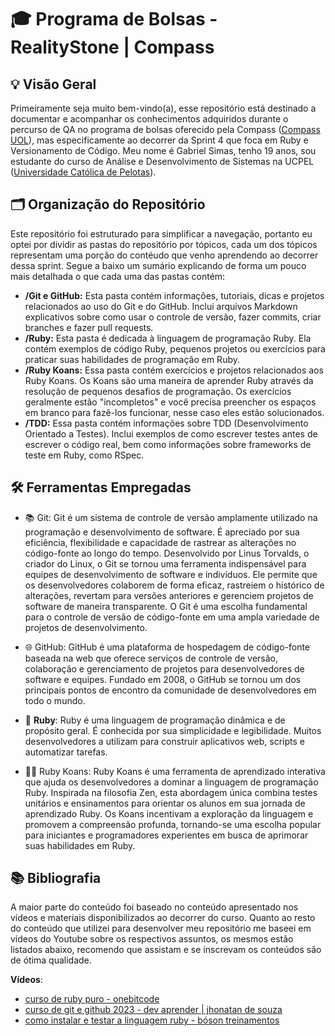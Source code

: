 # 🎓 Programa de Bolsas - RealityStone | Compass

## 💡 Visão Geral

Primeiramente seja muito bem-vindo(a), esse repositório está destinado a documentar e acompanhar os conhecimentos adquiridos durante o percurso de QA no programa de bolsas oferecido pela Compass ([Compass UOL](https://compass.uol/en/home/)), mas especificamente ao decorrer da Sprint 4 que foca em Ruby e Versionamento de Código. Meu nome é Gabriel Simas, tenho 19 anos, sou estudante do curso de Análise e Desenvolvimento de Sistemas na UCPEL ([Universidade Católica de Pelotas](https://ucpel.edu.br/)).

## 🗂️ Organização do Repositório

Este repositório foi estruturado para simplificar a navegação, portanto eu optei por dividir as pastas do repositório por tópicos, cada um dos tópicos representam uma porção do contéudo que venho aprendendo ao decorrer dessa sprint. Segue a baixo um sumário explicando de forma um pouco mais detalhada o que cada uma das pastas contém:

- **/Git e GitHub:** Esta pasta contém informações, tutoriais, dicas e projetos relacionados ao uso do Git e do GitHub. Inclui arquivos Markdown explicativos sobre como usar o controle de versão, fazer commits, criar branches e fazer pull requests.
- **/Ruby:** Esta pasta é dedicada à linguagem de programação Ruby. Ela contém exemplos de código Ruby, pequenos projetos ou exercícios para praticar suas habilidades de programação em Ruby.
- **/Ruby Koans:** Essa pasta contém exercícios e projetos relacionados aos Ruby Koans. Os Koans são uma maneira de aprender Ruby através da resolução de pequenos desafios de programação. Os exercícios geralmente estão "incompletos" e você precisa preencher os espaços em branco para fazê-los funcionar, nesse caso eles estão solucionados.
- **/TDD:** Essa pasta contém informações sobre TDD (Desenvolvimento Orientado a Testes). Inclui exemplos de como escrever testes antes de escrever o código real, bem como informações sobre frameworks de teste em Ruby, como RSpec.

## 🛠️ Ferramentas Empregadas

- 📚 Git: Git é um sistema de controle de versão amplamente utilizado na programação e desenvolvimento de software. É apreciado por sua eficiência, flexibilidade e capacidade de rastrear as alterações no código-fonte ao longo do tempo. Desenvolvido por Linus Torvalds, o criador do Linux, o Git se tornou uma ferramenta indispensável para equipes de desenvolvimento de software e indivíduos. Ele permite que os desenvolvedores colaborem de forma eficaz, rastreiem o histórico de alterações, revertam para versões anteriores e gerenciem projetos de software de maneira transparente. O Git é uma escolha fundamental para o controle de versão de código-fonte em uma ampla variedade de projetos de desenvolvimento.

- 🌐 GitHub: GitHub é uma plataforma de hospedagem de código-fonte baseada na web que oferece serviços de controle de versão, colaboração e gerenciamento de projetos para desenvolvedores de software e equipes. Fundado em 2008, o GitHub se tornou um dos principais pontos de encontro da comunidade de desenvolvedores em todo o mundo.

- 💎 **Ruby**: Ruby é uma linguagem de programação dinâmica e de propósito geral. É conhecida por sua simplicidade e legibilidade. Muitos desenvolvedores a utilizam para construir aplicativos web, scripts e automatizar tarefas.

- 🧘‍♂️ Ruby Koans: Ruby Koans é uma ferramenta de aprendizado interativa que ajuda os desenvolvedores a dominar a linguagem de programação Ruby. Inspirada na filosofia Zen, esta abordagem única combina testes unitários e ensinamentos para orientar os alunos em sua jornada de aprendizado Ruby. Os Koans incentivam a exploração da linguagem e promovem a compreensão profunda, tornando-se uma escolha popular para iniciantes e programadores experientes em busca de aprimorar suas habilidades em Ruby.

## 📚 Bibliografia

A maior parte do conteúdo foi baseado no conteúdo apresentado nos vídeos e materiais disponibilizados ao decorrer do curso. Quanto ao resto do conteúdo que utilizei para desenvolver meu repositório me baseei em vídeos do Youtube sobre os respectivos assuntos, os mesmos estão listados abaixo, recomendo que assistam e se inscrevam os conteúdos são de ótima qualidade.

**Vídeos**:
- [curso de ruby puro - onebitcode](https://www.youtube.com/watch?v=2js9Q_BMD-8&list=PLdDT8if5attEOcQGPHLNIfnSFiJHhGDOZ)
- [curso de git e github 2023 - dev aprender | jhonatan de souza](https://www.youtube.com/watch?v=kB5e-gTAl_s)
- [como instalar e testar a linguagem ruby - bóson treinamentos](https://www.youtube.com/watch?v=XSxrwc6ds28&t=396s)
